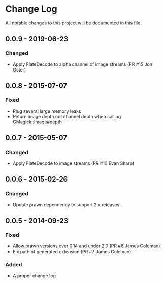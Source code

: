 # Change Log
All notable changes to this project will be documented in this file.

## 0.0.9 - 2019-06-23
### Changed
- Apply FlateDecode to alpha channel of image streams (PR #15 Jon Oster)

## 0.0.8 - 2015-07-07
### Fixed
- Plug several large memory leaks
- Return image depth not channel depth when calling GMagick::Image#depth

## 0.0.7 - 2015-05-07
### Changed
- Apply FlateDecode to image streams (PR #10 Evan Sharp)

## 0.0.6 - 2015-02-26
### Changed
- Update prawn dependency to support 2.x releases.

## 0.0.5 - 2014-09-23

### Fixed
- Allow prawn versions over 0.14 and under 2.0 (PR #6 James Coleman)
- Fix path of generated extension (PR #7 James Coleman)

### Added
- A proper change log
